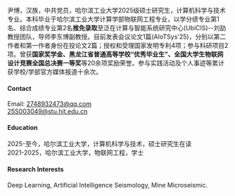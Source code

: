 

尹博，汉族，中共党员，哈尔滨工业大学2025级硕士研究生，计算机科学与技术专业。本科毕业于哈尔滨工业大学计算学部物联网工程专业，以学分绩专业第1名、综合成绩专业第2名<strong>推免录取</strong>至泛在计算与智能系统研究中心(UbiCIS)--刘劼教授团队，导师李东博副教授。目前发表会议论文1篇(AIoTSys'25)，分别以第二作者和第一作者身份在投论文2篇；授权和受理国家发明专利4项；参与科研项目2项。曾获<strong>国家奖学金、黑龙江省普通高等学校“优秀毕业生”、全国大学生物联网设计竞赛全国总决赛一等奖</strong>等20余项奖励荣誉。参与实践活动及个人事迹等累计获学校/学部官方媒体报道十余次。

#### Contact

Email: 2748932473@qq.com\
25S003049@stu.hit.edu.cn

#### Education
2025-至今，哈尔滨工业大学，计算机科学与技术，硕士研究生在读\
2021-2025，哈尔滨工业大学，物联网工程，学士

#### Research Interests
Deep Learning, Artificial Intelligence Seismology, Mine Microseismic.

